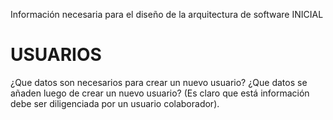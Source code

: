 Información necesaria para el diseño de la arquitectura de software INICIAL

# USUARIOS

¿Que datos son necesarios para crear un nuevo usuario?
¿Que datos se añaden luego de crear un nuevo usuario? (Es claro que está información debe ser diligenciada por un usuario colaborador).
